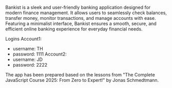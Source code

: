 Bankist is a sleek and user-friendly banking application designed for modern finance management. It allows users to seamlessly check balances, transfer money, monitor transactions, and manage accounts with ease. Featuring a minimalist interface, Bankist ensures a smooth, secure, and efficient online banking experience for everyday financial needs.

Logins
Account1:
  - username: TH
  - password: 1111
Account2:
  - username: JD
  - password: 2222

The app has been prepared based on the lessons from "The Complete JavaScript Course 2025: From Zero to Expert!" by Jonas Schmedtmann.
